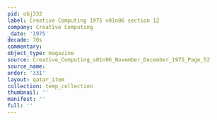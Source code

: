 ```yaml
---
pid: obj332
label: Creative Computing 1975 v01n06 section 12
company: Creative Computing
_date: '1975'
decade: 70s
commentary: 
object_type: magazine
source: Creative_Computing_v01n06_November_December_1975_Page_52
source_name: 
order: '331'
layout: qatar_item
collection: temp_collection
thumbnail: ''
manifest: ''
full: ''
---
```

